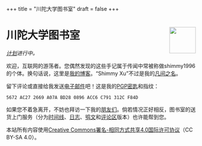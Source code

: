 +++
title = "川陀大学图书室"
draft = false
+++

<div class="h-card">
<img style="float:right;width:5em;" class="u-photo" alt="" src="/logo.svg">
<h1>川陀大学图书室</h1>

_[计划](/zh/now/)进行中。_

欢迎，互联网的游荡者。您偶然发现的这些手记属于传闻中常被称做<span class="p-nick">shimmy1996</span>的个体。换句话说，这里是<a class="u-url u-uid" rel="me" href="https://www.shimmy1996.com/">我的博客</a>。“<span class="p-name">Shimmy Xu</span>”不过是我的<a href="http://stallman.org/biographies.html#humorous%20bio">凡间之名</a>。

留下评论或直接给我发送<a rel="me" class="u-email" href="mailto:shimmy.xu%40shimmy1996.com">电子邮件</a>吧！这是我的<a class="u-key" rel="pgpkey authn" href="/gpg.txt">PGP密匙</a>和指纹：

```text
5672 AC27 2669 A07A BD28 0896 ACC6 C791 312C F84D
```

如果您不着急离开，不妨也拜访一下我的[朋友们](/zh/friends/)。倘若情况正好相反，图书室的送货上门服务（分为[时间线](https://www.shimmy1996.com/zh/index.xml)、[日志](https://www.shimmy1996.com/zh/posts/index.xml)、[鸮文](https://www.shimmy1996.com/zh/hoots/index.xml)和[评论区](https://www.shimmy1996.com/zh/comments.xml)版本）也许能帮到您。

本站所有内容使用[Creative Commons署名-相同方式共享4.0国际许可协议](http://creativecommons.org/licenses/by-sa/4.0/deed.zh)（CC BY-SA 4.0）。

</div>
